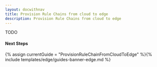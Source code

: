 ```yaml
---
layout: docwithnav
title: Provision Rule Chains from cloud to edge
description: Provision Rule Chains from cloud to edge
---
```


TODO

#### Next Steps

{% assign currentGuide = "ProvisionRuleChainFromCloudToEdge" %}{% include templates/edge/guides-banner-edge.md %}